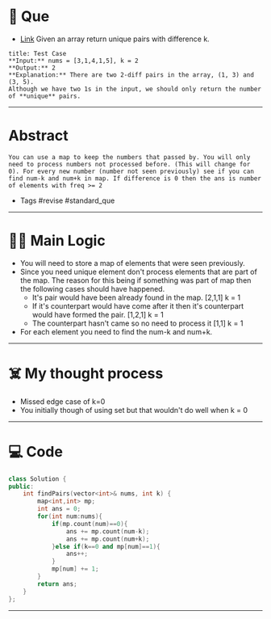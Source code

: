 # 🧩 Que
- [Link](https://leetcode.com/problems/k-diff-pairs-in-an-array/)
Given an array return unique pairs with difference k.
```ad-question
title: Test Case
**Input:** nums = [3,1,4,1,5], k = 2
**Output:** 2
**Explanation:** There are two 2-diff pairs in the array, (1, 3) and (3, 5).
Although we have two 1s in the input, we should only return the number of **unique** pairs.
```

---
# Abstract
```ad-abstract
You can use a map to keep the numbers that passed by. You will only need to process numbers not processed before. (This will change for 0). For every new number (number not seen previously) see if you can find num-k and num+k in map. If difference is 0 then the ans is number of elements with freq >= 2
```

- Tags #revise #standard_que 
--- 
# 🕵️‍♂️ Main Logic
- You will need to store a map of elements that were seen previously.
- Since you need unique element don't process elements that are part of the map. The reason for this being if something was part of map then the following cases should have happened.
	- It's pair would have been already found in the map. [2,1,1] k = 1
	- If it's counterpart would have come after it then it's counterpart would have formed the pair. [1,2,1] k = 1
	- The counterpart hasn't came so no need to process it [1,1] k = 1
- For each element you need to find the num-k and num+k.

---
# ☠️ My thought process
- Missed edge case of k=0
- You initially though of using set but that wouldn't do well when k = 0
---

# 💻 Code

```c++
class Solution {
public:
    int findPairs(vector<int>& nums, int k) {
        map<int,int> mp;
        int ans = 0;
        for(int num:nums){
            if(mp.count(num)==0){
                ans += mp.count(num-k);
                ans += mp.count(num+k);
            }else if(k==0 and mp[num]==1){
                ans++;
            }
            mp[num] += 1;
        }
        return ans;
    }
};
```
---
